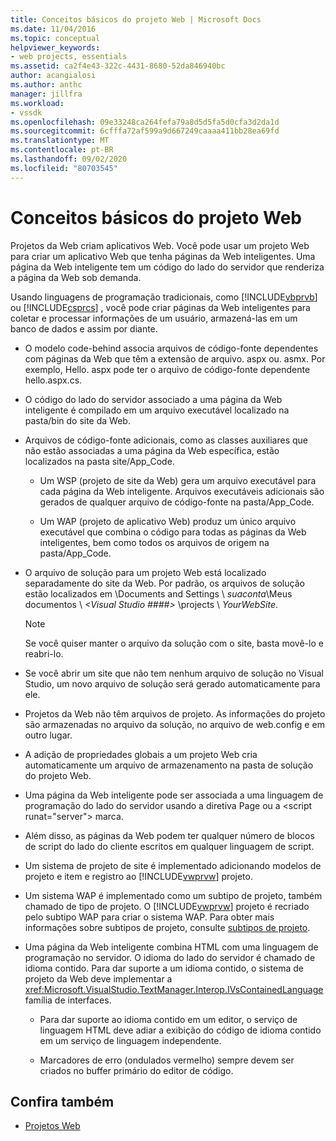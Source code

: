 ```yaml
---
title: Conceitos básicos do projeto Web | Microsoft Docs
ms.date: 11/04/2016
ms.topic: conceptual
helpviewer_keywords:
- web projects, essentials
ms.assetid: ca2f4e43-322c-4431-8680-52da846940bc
author: acangialosi
ms.author: anthc
manager: jillfra
ms.workload:
- vssdk
ms.openlocfilehash: 09e33248ca264fefa79a8d5d5fa5d0cfa3d2da1d
ms.sourcegitcommit: 6cfffa72af599a9d667249caaaa411bb28ea69fd
ms.translationtype: MT
ms.contentlocale: pt-BR
ms.lasthandoff: 09/02/2020
ms.locfileid: "80703545"
---
```

# <a name="web-project-essentials"></a>Conceitos básicos do projeto Web
Projetos da Web criam aplicativos Web. Você pode usar um projeto Web para criar um aplicativo Web que tenha páginas da Web inteligentes. Uma página da Web inteligente tem um código do lado do servidor que renderiza a página da Web sob demanda.

 Usando linguagens de programação tradicionais, como [!INCLUDE[vbprvb](../../code-quality/includes/vbprvb_md.md)] ou [!INCLUDE[csprcs](../../data-tools/includes/csprcs_md.md)] , você pode criar páginas da Web inteligentes para coletar e processar informações de um usuário, armazená-las em um banco de dados e assim por diante.

- O modelo code-behind associa arquivos de código-fonte dependentes com páginas da Web que têm a extensão de arquivo. aspx ou. asmx. Por exemplo, Hello. aspx pode ter o arquivo de código-fonte dependente hello.aspx.cs.

- O código do lado do servidor associado a uma página da Web inteligente é compilado em um arquivo executável localizado na pasta/bin do site da Web.

- Arquivos de código-fonte adicionais, como as classes auxiliares que não estão associadas a uma página da Web específica, estão localizados na pasta site/App_Code.

  - Um WSP (projeto de site da Web) gera um arquivo executável para cada página da Web inteligente. Arquivos executáveis adicionais são gerados de qualquer arquivo de código-fonte na pasta/App_Code.

  - Um WAP (projeto de aplicativo Web) produz um único arquivo executável que combina o código para todas as páginas da Web inteligentes, bem como todos os arquivos de origem na pasta/App_Code.

- O arquivo de solução para um projeto Web está localizado separadamente do site da Web. Por padrão, os arquivos de solução estão localizados em \Documents and Settings \\ *suaconta*\Meus documentos \\ *\<Visual Studio ####>* \projects \\ *YourWebSite*.

  > [!NOTE]
  > Se você quiser manter o arquivo da solução com o site, basta movê-lo e reabri-lo.

- Se você abrir um site que não tem nenhum arquivo de solução no Visual Studio, um novo arquivo de solução será gerado automaticamente para ele.

- Projetos da Web não têm arquivos de projeto. As informações do projeto são armazenadas no arquivo da solução, no arquivo de web.config e em outro lugar.

- A adição de propriedades globais a um projeto Web cria automaticamente um arquivo de armazenamento na pasta de solução do projeto Web.

- Uma página da Web inteligente pode ser associada a uma linguagem de programação do lado do servidor usando a diretiva Page ou a \<script runat="server"> marca.

- Além disso, as páginas da Web podem ter qualquer número de blocos de script do lado do cliente escritos em qualquer linguagem de script.

- Um sistema de projeto de site é implementado adicionando modelos de projeto e item e registro ao [!INCLUDE[vwprvw](../../extensibility/internals/includes/vwprvw_md.md)] projeto.

- Um sistema WAP é implementado como um subtipo de projeto, também chamado de tipo de projeto. O [!INCLUDE[vwprvw](../../extensibility/internals/includes/vwprvw_md.md)] projeto é recriado pelo subtipo WAP para criar o sistema WAP. Para obter mais informações sobre subtipos de projeto, consulte [subtipos de projeto](../../extensibility/internals/project-subtypes.md).

- Uma página da Web inteligente combina HTML com uma linguagem de programação no servidor. O idioma do lado do servidor é chamado de idioma contido. Para dar suporte a um idioma contido, o sistema de projeto da Web deve implementar a <xref:Microsoft.VisualStudio.TextManager.Interop.IVsContainedLanguage> família de interfaces.

  - Para dar suporte ao idioma contido em um editor, o serviço de linguagem HTML deve adiar a exibição do código de idioma contido em um serviço de linguagem independente.

  - Marcadores de erro (ondulados vermelho) sempre devem ser criados no buffer primário do editor de código.

## <a name="see-also"></a>Confira também
- [Projetos Web](../../extensibility/internals/web-projects.md)
